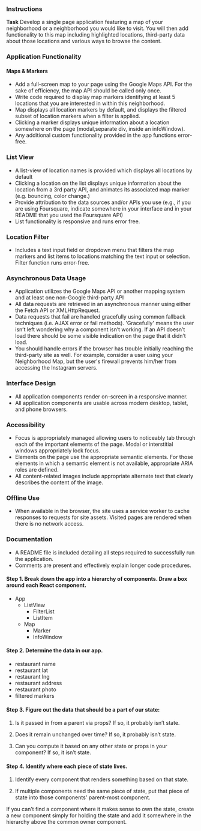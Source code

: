 ### Instructions

**Task**
Develop a single page application featuring a map of your neighborhood or a neighborhood you would like to visit. You will then add functionality to this map including highlighted locations, third-party data about those locations and various ways to browse the content.

### Application Functionality

#### Maps & Markers

- Add a full-screen map to your page using the Google Maps API. For the sake of efficiency, the map API should be called only once.
- Write code required to display map markers identifying at least 5 locations that you are interested in within this neighborhood.
- Map displays all location markers by default, and displays the filtered subset of location markers when a filter is applied.
- Clicking a marker displays unique information about a location somewhere on the page (modal,separate div, inside an infoWindow).
- Any additional custom functionality provided in the app functions error-free.

### List View
- A list-view of location names is provided which displays all locations by default
- Clicking a location on the list displays unique information about the location from a 3rd party API, and animates its associated map marker (e.g. bouncing, color change.)
- Provide attribution to the data sources and/or APIs you use (e.g., if you are using Foursquare, indicate somewhere in your interface and in your README that you used the Foursquare API)
- List functionality is responsive and runs error free.

### Location Filter
- Includes a text input field or dropdown menu that filters the map markers and list items to locations matching the text input or selection. Filter function runs error-free.

### Asynchronous Data Usage
- Application utilizes the Google Maps API or another mapping system and at least one non-Google third-party API
- All data requests are retrieved in an asynchronous manner using either the Fetch API or XMLHttpRequest.
- Data requests that fail are handled gracefully using common fallback techniques (i.e. AJAX error or fail methods). 'Gracefully' means the user isn’t left wondering why a component isn’t working. If an API doesn’t load there should be some visible indication on the page that it didn’t load.
- You should handle errors if the browser has trouble initially reaching the third-party site as well. For example, consider a user using your Neighborhood Map, but the user's firewall prevents him/her from accessing the Instagram servers.

### Interface Design
- All application components render on-screen in a responsive manner.
- All application components are usable across modern desktop, tablet, and phone browsers.

### Accessibility
- Focus is appropriately managed allowing users to noticeably tab through each of the important elements of the page. Modal or interstitial windows appropriately lock focus.
- Elements on the page use the appropriate semantic elements. For those elements in which a semantic element is not available, appropriate ARIA roles are defined.
- All content-related images include appropriate alternate text that clearly describes the content of the image.

### Offline Use
- When available in the browser, the site uses a service worker to cache responses to requests for site assets. Visited pages are rendered when there is no network access.

### Documentation
- A README file is included detailing all steps required to successfully run the application.
- Comments are present and effectively explain longer code procedures.

#### Step 1. Break down the app into a hierarchy of components. Draw a box around each React component.
- App
  - ListView
    - FilterList
    - ListItem
  - Map
    - Marker
    - InfoWindow

#### Step 2. Determine the data in our app.
- restaurant name
- restaurant lat
- restaurant lng
- restaurant address
- restaurant photo
- filtered markers

#### Step 3. Figure out the data that should be a part of our state:
1.  Is it passed in from a parent via props? If so, it probably isn’t state.

2.  Does it remain unchanged over time? If so, it probably isn’t state.

3.  Can you compute it based on any other state or props in your component?
    If so, it isn’t state.

#### Step 4. Identify where each piece of state lives.
1.  Identify every component that renders something based on that state.

2.  If multiple components need the same piece of state, put that piece of state into those components' parent-most component.

If you can’t find a component where it makes sense to own the state, create
a new component simply for holding the state and add it somewhere in the
hierarchy above the common owner component.
